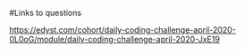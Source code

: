 #Links to questions

https://edyst.com/cohort/daily-coding-challenge-april-2020-0L0oG/module/daily-coding-challenge-april-2020-JxE19